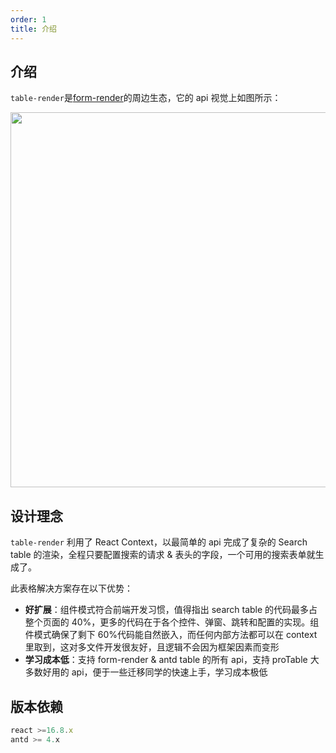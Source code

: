```yaml
---
order: 1
title: 介绍
---
```


## 介绍

`table-render`是[form-render](https://x-render.gitee.io/form-render/)的周边生态，它的 api 视觉上如图所示：

<img src="https://img.alicdn.com/tfs/TB101OZm9slXu8jSZFuXXXg7FXa-1608-1156.png" width="600px" />

## 设计理念

`table-render` 利用了 React Context，以最简单的 api 完成了复杂的 Search table 的渲染，全程只要配置搜索的请求 & 表头的字段，一个可用的搜索表单就生成了。

此表格解决方案存在以下优势：

- **好扩展**：组件模式符合前端开发习惯，值得指出 search table 的代码最多占整个页面的 40%，更多的代码在于各个控件、弹窗、跳转和配置的实现。组件模式确保了剩下 60%代码能自然嵌入，而任何内部方法都可以在 context 里取到，这对多文件开发很友好，且逻辑不会因为框架因素而变形
- **学习成本低**：支持 form-render & antd table 的所有 api，支持 proTable 大多数好用的 api，便于一些迁移同学的快速上手，学习成本极低

## 版本依赖

```js
react >=16.8.x
antd >= 4.x
```

